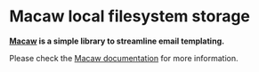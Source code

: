# Macaw local filesystem storage

**[Macaw](https://macaw.email/) is a simple library to streamline email templating.**

Please check the [Macaw documentation](https://macaw.email/) for more information.

